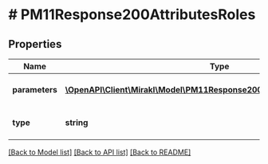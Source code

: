 # # PM11Response200AttributesRoles

## Properties

Name | Type | Description | Notes
------------ | ------------- | ------------- | -------------
**parameters** | [**\OpenAPI\Client\Mirakl\Model\PM11Response200AttributesRolesParameters[]**](PM11Response200AttributesRolesParameters.md) | Attribute role parameters | [optional]
**type** | **string** | Role type of the attribute | [optional]

[[Back to Model list]](../../README.md#models) [[Back to API list]](../../README.md#endpoints) [[Back to README]](../../README.md)
